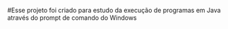 #Esse projeto foi criado para estudo da execução de programas em Java através do prompt de comando do Windows
